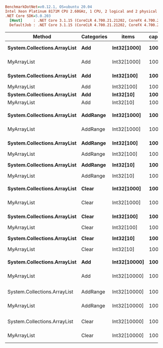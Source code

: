 ``` ini

BenchmarkDotNet=v0.12.1, OS=ubuntu 20.04
Intel Xeon Platinum 8171M CPU 2.60GHz, 1 CPU, 2 logical and 2 physical cores
.NET Core SDK=5.0.203
  [Host]     : .NET Core 3.1.15 (CoreCLR 4.700.21.21202, CoreFX 4.700.21.21402), X64 RyuJIT
  DefaultJob : .NET Core 3.1.15 (CoreCLR 4.700.21.21202, CoreFX 4.700.21.21402), X64 RyuJIT


```
|                       Method | Categories |        items | capacity |          Mean |        Error |        StdDev |        Median | Ratio |   Gen 0 |   Gen 1 |   Gen 2 | Allocated |
|----------------------------- |----------- |------------- |--------- |--------------:|-------------:|--------------:|--------------:|------:|--------:|--------:|--------:|----------:|
| **System.Collections.ArrayList** |        **Add** |  **Int32[1000]** |      **100** |  **19,858.59 ns** |   **370.759 ns** |    **364.135 ns** |  **19,923.17 ns** | **1.000** |  **2.5940** |  **0.2747** |       **-** |   **48952 B** |
|                  MyArrayList |        Add |  Int32[1000] |      100 |   5,464.78 ns |    74.993 ns |     62.622 ns |   5,463.74 ns | 0.275 |  0.6714 |  0.0153 |       - |   12560 B |
| **System.Collections.ArrayList** |        **Add** |   **Int32[100]** |      **100** |   **1,785.46 ns** |    **23.283 ns** |     **20.640 ns** |   **1,787.40 ns** | **0.090** |  **0.1736** |  **0.0019** |       **-** |    **3256 B** |
|                  MyArrayList |        Add |   Int32[100] |      100 |     543.48 ns |    10.300 ns |     11.448 ns |     542.87 ns | 0.027 |  0.0687 |       - |       - |    1288 B |
| **System.Collections.ArrayList** |        **Add** |    **Int32[10]** |      **100** |     **276.75 ns** |     **5.573 ns** |     **10.191 ns** |     **276.99 ns** | **0.014** |  **0.0582** |       **-** |       **-** |    **1096 B** |
|                  MyArrayList |        Add |    Int32[10] |      100 |      86.85 ns |     1.757 ns |      2.575 ns |      85.91 ns | 0.004 |  0.0248 |       - |       - |     464 B |
|                              |            |              |          |               |              |               |               |       |         |         |         |           |
| **System.Collections.ArrayList** |   **AddRange** |  **Int32[1000]** |      **100** |  **75,513.68 ns** | **1,491.797 ns** |  **2,139.491 ns** |  **75,562.06 ns** | **1.000** |  **2.0752** |  **0.2441** |       **-** |   **40904 B** |
|                  MyArrayList |   AddRange |  Int32[1000] |      100 |   7,280.88 ns |   114.545 ns |    101.541 ns |   7,307.89 ns | 0.098 |  0.6714 |  0.0153 |       - |   12560 B |
| **System.Collections.ArrayList** |   **AddRange** |   **Int32[100]** |      **100** |   **7,775.76 ns** |    **24.245 ns** |     **22.678 ns** |   **7,782.59 ns** | **0.104** |  **0.2136** |       **-** |       **-** |    **4080 B** |
|                  MyArrayList |   AddRange |   Int32[100] |      100 |     683.34 ns |    13.265 ns |     17.249 ns |     683.07 ns | 0.009 |  0.0687 |       - |       - |    1288 B |
| **System.Collections.ArrayList** |   **AddRange** |    **Int32[10]** |      **100** |   **1,023.31 ns** |     **9.865 ns** |      **9.228 ns** |   **1,021.48 ns** | **0.014** |  **0.0629** |       **-** |       **-** |    **1200 B** |
|                  MyArrayList |   AddRange |    Int32[10] |      100 |      86.65 ns |     1.763 ns |      4.225 ns |      85.55 ns | 0.001 |  0.0248 |       - |       - |     464 B |
|                              |            |              |          |               |              |               |               |       |         |         |         |           |
| **System.Collections.ArrayList** |      **Clear** |  **Int32[1000]** |      **100** |  **72,123.47 ns** |   **342.523 ns** |    **320.396 ns** |  **72,175.63 ns** | **1.000** |  **2.0752** |  **0.1221** |       **-** |   **40905 B** |
|                  MyArrayList |      Clear |  Int32[1000] |      100 |   9,861.34 ns |   100.436 ns |     89.034 ns |   9,874.24 ns | 0.137 |  0.6714 |  0.0153 |       - |   12560 B |
| **System.Collections.ArrayList** |      **Clear** |   **Int32[100]** |      **100** |   **7,422.21 ns** |    **16.775 ns** |     **14.871 ns** |   **7,421.70 ns** | **0.103** |  **0.2136** |       **-** |       **-** |    **4080 B** |
|                  MyArrayList |      Clear |   Int32[100] |      100 |     955.77 ns |    13.708 ns |     12.822 ns |     953.77 ns | 0.013 |  0.0687 |       - |       - |    1288 B |
| **System.Collections.ArrayList** |      **Clear** |    **Int32[10]** |      **100** |   **1,062.71 ns** |    **15.765 ns** |     **14.747 ns** |   **1,061.96 ns** | **0.015** |  **0.0629** |       **-** |       **-** |    **1200 B** |
|                  MyArrayList |      Clear |    Int32[10] |      100 |     115.77 ns |     2.836 ns |      8.318 ns |     116.13 ns | 0.002 |  0.0248 |       - |       - |     464 B |
|                              |            |              |          |               |              |               |               |       |         |         |         |           |
| **System.Collections.ArrayList** |        **Add** | **Int32[10000]** |     **1000** | **300,502.70 ns** | **5,438.747 ns** | **10,986.537 ns** | **294,305.39 ns** |  **1.00** | **39.5508** | **39.5508** | **39.5508** |  **488152 B** |
|                  MyArrayList |        Add | Int32[10000] |     1000 |  45,537.28 ns |   526.271 ns |    466.526 ns |  45,425.85 ns |  0.14 |  6.5918 |  1.2817 |       - |  124161 B |
|                              |            |              |          |               |              |               |               |       |         |         |         |           |
| System.Collections.ArrayList |   AddRange | Int32[10000] |     1000 | 729,015.31 ns | 1,959.783 ns |  1,636.507 ns | 729,037.62 ns |  1.00 | 21.4844 | 10.7422 |       - |  408112 B |
|                  MyArrayList |   AddRange | Int32[10000] |     1000 |  67,139.47 ns | 1,328.876 ns |  1,727.914 ns |  66,630.07 ns |  0.09 |  6.5918 |  1.2207 |       - |  124160 B |
|                              |            |              |          |               |              |               |               |       |         |         |         |           |
| System.Collections.ArrayList |      Clear | Int32[10000] |     1000 | 726,920.26 ns | 3,475.020 ns |  3,250.536 ns | 726,723.63 ns |  1.00 | 21.4844 | 10.7422 |       - |  408105 B |
|                  MyArrayList |      Clear | Int32[10000] |     1000 |  90,851.34 ns | 1,133.564 ns |  1,060.337 ns |  90,898.18 ns |  0.12 |  6.5918 |  1.2207 |       - |  124161 B |
